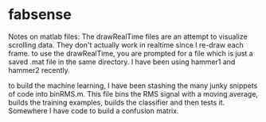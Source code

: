 fabsense
========

Notes on matlab files: 
The drawRealTime files are an attempt to visualize scrolling data. They don't actually work in realtime since I re-draw each frame. to use the drawRealTime, you are prompted for a file which is just a saved .mat file in the same directory. I have been using hammer1 and hammer2 recently. 

to build the machine learning, I have been stashing the many junky snippets of code into binRMS.m. This file bins the RMS signal with a moving average, builds the training examples, builds the classifier and then tests it. Somewhere I have code to build a confusion matrix. 

